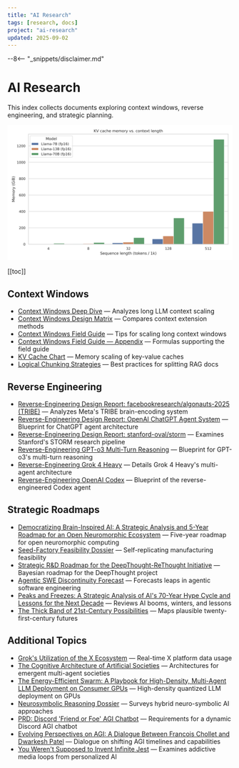 ```yaml
---
title: "AI Research"
tags: [research, docs]
project: "ai-research"
updated: 2025-09-02
---
```


--8<-- "_snippets/disclaimer.md"

# AI Research

This index collects documents exploring context windows, reverse engineering, and strategic planning.

![KV cache chart](kv-cache-chart.svg)

[[toc]]

## Context Windows
- [Context Windows Deep Dive](context-windows-deep-dive.md) — Analyzes long LLM context scaling
- [Context Windows Design Matrix](context-windows-design-matrix.md) — Compares context extension methods
- [Context Windows Field Guide](context-windows-field-guide.md) — Tips for scaling long context windows
- [Context Windows Field Guide — Appendix](context-windows-appendix.md) — Formulas supporting the field guide
- [KV Cache Chart](kv-cache-chart.md) — Memory scaling of key-value caches
- [Logical Chunking Strategies](logical-chunking.md) — Best practices for splitting RAG docs

## Reverse Engineering
- [Reverse-Engineering Design Report: facebookresearch/algonauts-2025 (TRIBE)](reverse-engineering-tribe.md) — Analyzes Meta's TRIBE brain-encoding system
- [Reverse-Engineering Design Report: OpenAI ChatGPT Agent System](reverse-engineering-chatgpt-agent-system.md) — Blueprint for ChatGPT agent architecture
- [Reverse-Engineering Design Report: stanford-oval/storm](reverse-engineering-storm.md) — Examines Stanford's STORM research pipeline
- [Reverse-Engineering GPT-o3 Multi-Turn Reasoning](reverse-engineering-gpt-o3.md) — Blueprint for GPT-o3's multi-turn reasoning
- [Reverse-Engineering Grok 4 Heavy](reverse-engineering-grok4-heavy.md) — Details Grok 4 Heavy's multi-agent architecture
- [Reverse-Engineering OpenAI Codex](reverse-engineering-codex.md) — Blueprint of the reverse-engineered Codex agent

## Strategic Roadmaps
- [Democratizing Brain-Inspired AI: A Strategic Analysis and 5-Year Roadmap for an Open Neuromorphic Ecosystem](open-neuromorphic-roadmap.md) — Five-year roadmap for open neuromorphic computing
- [Seed-Factory Feasibility Dossier](seed-factory-feasibility-dossier.md) — Self-replicating manufacturing feasibility
- [Strategic R&D Roadmap for the DeepThought-ReThought Initiative](strategic-roadmap-deepthought.md) — Bayesian roadmap for the DeepThought project
- [Agentic SWE Discontinuity Forecast](agentic-swe-discontinuity-forecast.md) — Forecasts leaps in agentic software engineering
- [Peaks and Freezes: A Strategic Analysis of AI's 70-Year Hype Cycle and Lessons for the Next Decade](peaks-and-freezes.md) — Reviews AI booms, winters, and lessons
- [The Thick Band of 21st-Century Possibilities](thick-band-of-21st-century-possibilities.md) — Maps plausible twenty-first-century futures

## Additional Topics
- [Grok's Utilization of the X Ecosystem](grok-x-ecosystem-utilization.md) — Real-time X platform data usage
- [The Cognitive Architecture of Artificial Societies](cognitive-architecture-of-artificial-societies.md) — Architectures for emergent multi-agent societies
- [The Energy-Efficient Swarm: A Playbook for High-Density, Multi-Agent LLM Deployment on Consumer GPUs](energy-efficient-swarm.md) — High-density quantized LLM deployment on GPUs
- [Neurosymbolic Reasoning Dossier](neurosymbolic-reasoning-dossier.md) — Surveys hybrid neuro-symbolic AI approaches
- [PRD: Discord 'Friend or Foe' AGI Chatbot](discord-friend-foe-prd.md) — Requirements for a dynamic Discord AGI chatbot
- [Evolving Perspectives on AGI: A Dialogue Between Francois Chollet and Dwarkesh Patel](evolving-perspectives-on-agi.md) — Dialogue on shifting AGI timelines and capabilities
- [You Weren't Supposed to Invent Infinite Jest](you-werent-supposed-to-invent-infinite-jest.md) — Examines addictive media loops from personalized AI
